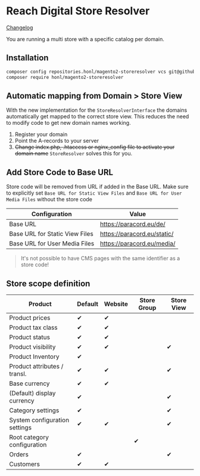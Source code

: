 # Reach Digital Store Resolver

[Changelog](CHANGELOG.md)

You are running a multi store with a specific catalog per domain.

## Installation
```BASH
composer config repositories.honl/magento2-storeresolver vcs git@github.com:ho-nl/magento2-Ho_StoreResolver.git
composer require honl/magento2-storeresolver
```

## Automatic mapping from Domain > Store View
With the new implementation for the `StoreResolverInterface` the domains automatically get mapped to the correct store view. This reduces the need to modify code to get new domain names working.

1. Register your domain
2. Point the A-records to your server 
3. ~~Change index.php, .htaccess or nginx_config file to activate your domain name~~ `StoreResolver` solves this for you.

## Add Store Code to Base URL
Store code will be removed from URL if added in the Base URL.
Make sure to explicitly set `Base URL for Static View Files` and `Base URL for User Media Files` without the store code

| Configuration                   | Value                       |
| ------------------------------- | --------------------------- |
| Base URL                        | https://paracord.eu/de/     |
| Base URL for Static View Files  | https://paracord.eu/static/ |
| Base URL for User Media Files   | https://paracord.eu/media/  |

> It's not possible to have CMS pages with the same identifier as a store code!

## Store scope definition

| Product                      | Default | Website | Store Group | Store View |
| ---------------------------- | ------- | ------- | ----------- | ---------- |
| Product prices               | ✔       | ✔       |             |            |
| Product tax class            | ✔       | ✔       |             |            |
| Product status               | ✔       | ✔       |             |            |
| Product visibility           | ✔       | ✔       |             | ✔          |
| Product Inventory            | ✔       |         |             |            |
| Product attributes / transl. | ✔       | ✔       |             | ✔          |  
| Base currency                | ✔       | ✔       |             |            |
| (Default) display currency   | ✔       |         |             | ✔          |
| Category settings            | ✔       |         |             | ✔          |
| System configuration settings| ✔       | ✔       |             | ✔          |
| Root category configuration  |         |         | ✔           |            |
| Orders                       | ✔       |         |             | ✔          |
| Customers                    | ✔       | ✔       |             |            |
